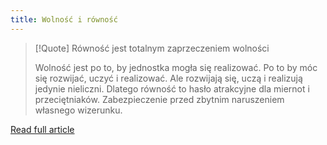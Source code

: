 ```yaml
---
title: Wolność i równość
---
```


> [!Quote] Równość jest totalnym zaprzeczeniem wolności
>
> Wolność jest po to, by jednostka mogła się realizować. Po to by móc się rozwijać, uczyć i realizować. Ale rozwijają się, uczą i realizują jedynie nieliczni.
> Dlatego równość to hasło atrakcyjne dla miernot i przeciętniaków. Zabezpieczenie przed zbytnim naruszeniem własnego wizerunku.

[Read full article](https://zenjaskiniowca.pl/wolnosc-i-rownosc/)